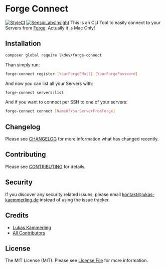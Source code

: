 # Forge Connect
[![StyleCI](https://styleci.io/repos/75338534/shield?branch=master)](https://styleci.io/repos/75338534)
[![SensioLabsInsight](https://insight.sensiolabs.com/projects/cd4cd41e-5fd9-4f89-9c4a-d330a658f75a/small.png)](https://insight.sensiolabs.com/projects/cd4cd41e-5fd9-4f89-9c4a-d330a658f75a)
This is an CLI Tool to easily connect to your Servers from [Forge](https://forge.laravel.com). Actually it is Mac Only!
## Installation

```bash
composer global require lkdev/forge-connect
```

Than simply run:
```bash
forge-connect register [YourForgeEMail] [YourForgePassword]
```
And now you can list all your Servers with:
```bash
forge-connect servers:list
```

And if you want to connect per SSH to one of your servers:
```bash
forge-connect connect [NameOfYourServerFromForge]
```

## Changelog

Please see [CHANGELOG](CHANGELOG.md) for more information what has changed recently.

## Contributing

Please see [CONTRIBUTING](CONTRIBUTING.md) for details.

## Security

If you discover any security related issues, please email kontakt@lukas-kaemmerling.de instead of using the issue tracker.

## Credits

- [Lukas Kämmerling](https://github.com/LKDevelopment)
- [All Contributors](../../contributors)

## License

The MIT License (MIT). Please see [License File](LICENSE.md) for more information.
